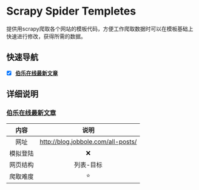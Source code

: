 # Scrapy Spider Templetes
提供用scrapy爬取各个网站的模板代码，方便工作爬取数据时可以在模板基础上快速进行修改，获得所需的数据。

## 快速导航

- [x] **[伯乐在线最新文章](http://blog.jobbole.com/all-posts/)**

## 详细说明

### [伯乐在线最新文章](https://github.com/neuclil/scrapy-spider-templete/tree/master/jobbole) 

|  内容  |                 说明                 |
| :--: | :--------------------------------: |
|  网址  | http://blog.jobbole.com/all-posts/ |
| 模拟登陆 |                :x:                 |
| 网页结构 |               列表-目标                |
| 爬取难度 |               :star:               |



